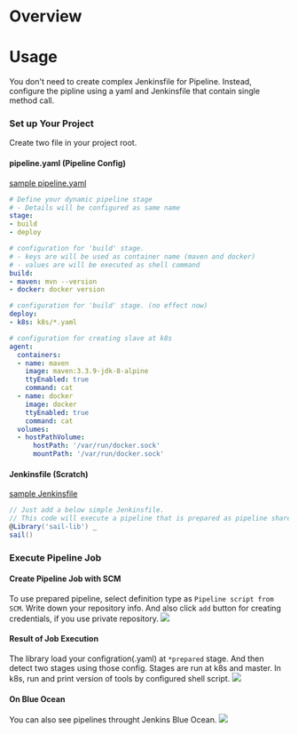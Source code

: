 # Overview


# Usage
You don't need to create complex Jenkinsfile for Pipeline.
Instead, configure the pipline using a yaml and Jenkinsfile that contain single method call.

### Set up Your Project
Create two file in your project root.
#### pipeline.yaml (Pipeline Config)
[sample pipeline.yaml](https://github.com/yanghoon/jenkinsfile-test/blob/master/pipeline.yaml)
```yaml
# Define your dynamic pipeline stage
# - Details will be configured as same name
stage:
- build
- deploy

# configuration for 'build' stage.
# - keys are will be used as container name (maven and docker)
# - values are will be executed as shell command
build:
- maven: mvn --version
- docker: docker version

# configuration for 'build' stage. (no effect now)
deploy:
- k8s: k8s/*.yaml

# configuration for creating slave at k8s
agent:
  containers:
  - name: maven
    image: maven:3.3.9-jdk-8-alpine
    ttyEnabled: true
    command: cat
  - name: docker
    image: docker
    ttyEnabled: true
    command: cat
  volumes:
  - hostPathVolume:
      hostPath: '/var/run/docker.sock'
      mountPath: '/var/run/docker.sock'
```

#### Jenkinsfile (Scratch)
[sample Jenkinsfile](https://github.com/yanghoon/jenkinsfile-test/blob/master/Jenkinsfile)
```groovy
// Just add a below simple Jenkinsfile.
// This code will execute a pipeline that is prepared as pipeline shared library.
@Library('sail-lib') _
sail()
```

### Execute Pipeline Job 
#### Create Pipeline Job with SCM
To use prepared pipeline, select definition type as `Pipeline script from SCM`.
Write down your repository info.
And also click `add` button for creating credentials, if you use private repository.
![](https://user-images.githubusercontent.com/21324361/39913559-40b52ed2-553d-11e8-85a1-fd6e7ed4a4cd.png)

#### Result of Job Execution
The library load your configration(.yaml) at `*prepared` stage.
And then detect two stages using those config.
Stages are run at k8s and master. In k8s, run and print version of tools by configured shell script.
![](https://user-images.githubusercontent.com/21324361/39915043-d5c95c60-5541-11e8-9955-618d931cd85e.png)

#### On Blue Ocean
You can also see pipelines throught Jenkins Blue Ocean.
![](https://user-images.githubusercontent.com/21324361/39915047-d82ab940-5541-11e8-926e-c000c0bd947a.png)


